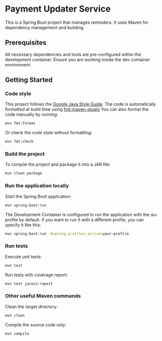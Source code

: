 # Payment Updater Service

This is a Spring Boot project that manages reminders. It uses Maven for dependency management and building.

## Prerequisites

All necessary dependencies and tools are pre-configured within the development container. Ensure you are working inside the dev container environment.

## Getting Started

### Code style

This project follows the [Google Java Style Guide](https://google.github.io/styleguide/javaguide.html). The code is automatically formatted at build time using [fmt-maven-plugin](https://github.com/spotify/fmt-maven-plugin) You can also format the code manually by running:

```bash
mvn fmt:format
```

Or check the code style without formatting:

```bash
mvn fmt:check
```

### Build the project

To compile the project and package it into a JAR file:

```bash
mvn clean package
```

### Run the application locally

Start the Spring Boot application:

```bash
mvn spring-boot:run
```

The Development Container is configured to run the application with the `dev` profile by default. If you want to run it with a different profile, you can specify it like this:

```bash
mvn spring-boot:run -Dspring.profiles.active=your-profile
```

### Run tests

Execute unit tests:

```bash
mvn test
```

Run tests with coverage report:

```bash
mvn test jacoco:report
```

### Other useful Maven commands

Clean the target directory:

```bash
mvn clean
```

Compile the source code only:

```bash
mvn compile
```
